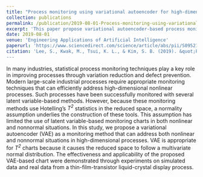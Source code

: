 ```yaml
---
title: "Process monitoring using variational autoencoder for high-dimensional nonlinear processes"
collection: publications
permalink: /publication/2019-08-01-Process-monitoring-using-variational-autoencoder-for-high-dimensional-nonlinear-processes.md](2019-08-01-Process-monitoring-using-variational-autoencoder-for-high-dimensional-nonlinear-processes
excerpt: 'This paper propose variational autoencoder-based process monitoring technique, integrated with control charts.'
date: 2019-08-01
venue: 'Engineering Applications of Artificial Intelligence'
paperurl: 'https://www.sciencedirect.com/science/article/abs/pii/S0952197619300983'
citation: 'Lee, S., Kwak, M., Tsui, K. L., & Kim, S. B. (2019). &quot;Process monitoring using variational autoencoder for high-dimensional nonlinear processes.&quot; <i>Engineering Applications of Artificial Intelligence</i>, 83, 13-27.
---
```


In many industries, statistical process monitoring techniques play a key role in improving processes through variation reduction and defect prevention. 
Modern large-scale industrial processes require appropriate monitoring techniques that can efficiently address high-dimensional nonlinear processes. 
Such processes have been successfully monitored with several latent variable-based methods.
However, because these monitoring methods use Hotelling’s *T<sup>2</sup>* statistics in the reduced space, a normality assumption underlies the construction of these tools. 
This assumption has limited the use of latent variable-based monitoring charts in both nonlinear and nonnormal situations. 
In this study, we propose a variational autoencoder (VAE) as a monitoring method that can address both nonlinear and nonnormal situations in high-dimensional processes. 
VAE is appropriate for *T<sup>2</sup>* charts because it causes the reduced space to follow a multivariate normal distribution. 
The effectiveness and applicability of the proposed VAE-based chart were demonstrated through experiments on simulated data and real data from a thin-film-transistor liquid-crystal display process.